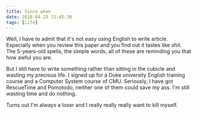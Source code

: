```yaml
---
title: Since when
date: 2018-04-25 15:45:30
tags: [Life]
---
```


Well, I have to admit that it's not easy using English to write article. Especially when you review this paper and you find out it tastes like shit. The 5-years-old spells, the simple words, all of these are reminding you that how awful you are.

But I still have to write something rather than sitting in the cubicle and wasting my precious life. I signed up for a Duke university English training course and a Computer System course of CMU. Seriously, I have got RescueTime and Pomotodo, neither one of them could save my ass. I'm still wasting time and do nothing.

Turns out I'm always a loser and I really really really want to kill myself.

